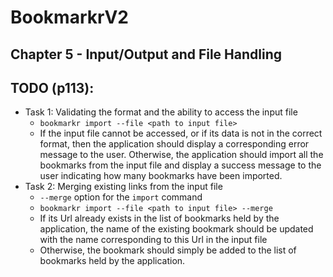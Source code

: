 # BookmarkrV2
## Chapter 5 - Input/Output and File Handling
## TODO (p113):
- Task 1: Validating the format and the ability to access the input file
  - `bookmarkr import --file <path to input file>`
  - If the input file cannot be accessed, or if its data is not in the correct format, then the application should display a corresponding error message to the user.  Otherwise, the application should import all the bookmarks from the input file and display a success message to the user indicating how many bookmarks have been imported.
- Task 2: Merging existing links from the input file
  - `--merge` option for the `import` command
  - `bookmarkr import --file <path to input file> --merge`
  - If its Url already exists in the list of bookmarks held by the application, the name of the existing bookmark should be updated with the name corresponding to this Url in the input file
  - Otherwise, the bookmark should simply be added to the list of bookmarks held by the application.
